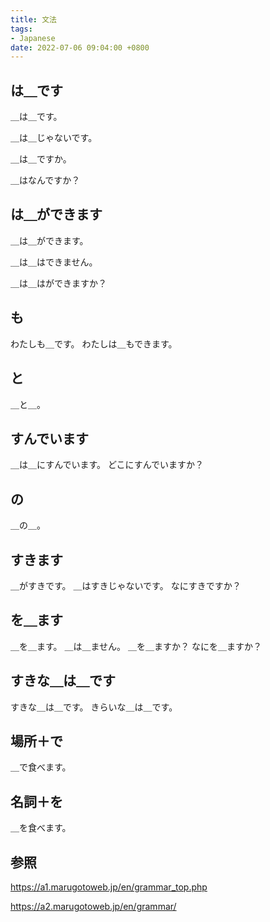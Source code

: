 ```yaml
---
title: 文法
tags:
- Japanese
date: 2022-07-06 09:04:00 +0800
---
```


## は＿です

＿は＿です。

＿は＿じゃないです。

＿は＿ですか。

＿はなんですか？

## は＿ができます

＿は＿ができます。

＿は＿はできません。

＿は＿はができますか？

## も

わたしも＿です。
わたしは＿もできます。

## と

＿と＿。

## すんでいます

＿は＿にすんでいます。
どこにすんでいますか？

## の

＿の＿。

## すきます

＿がすきです。
＿はすきじゃないです。
なにすきですか？

## を＿ます

＿を＿ます。
＿は＿ません。
＿を＿ますか？
なにを＿ますか？

## すきな＿は＿です

すきな＿は＿です。
きらいな＿は＿です。

## 場所＋で

＿で食べます。

## 名詞＋を

＿を食べます。

## 参照

https://a1.marugotoweb.jp/en/grammar_top.php

https://a2.marugotoweb.jp/en/grammar/
